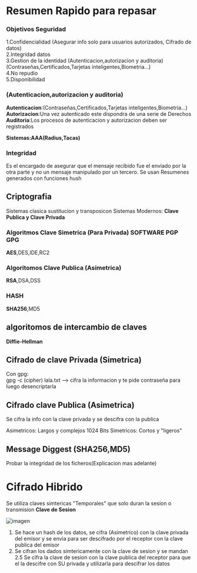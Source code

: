 # Resumen Rapido para repasar

### Objetivos Seguridad
  1.Confidencialidad (Asegurar info solo para usuarios autorizados, Cifrado de datos)  
  2.Integridad datos   
  3.Gestion de la identidad (Autenticacion,autorizacion y auditoria)(Contraseñas,Certificados,Tarjetas inteligentes,Biometria...)  
  4.No repudio  
  5.Disponibilidad  

### (Autenticacion,autorizacion y auditoria)
  **Autenticacion**:(Contraseñas,Certificados,Tarjetas inteligentes,Biometria...)  
  **Autorizacion**:Una vez autenticado este dispondra de una serie de Derechos  
  **Auditoria**:Los procesos de autenticacion y autorizacion deben ser registrados  

**Sistemas:AAA(Radius,Tacas)**

### Integridad
  Es el encargado de asegurar que el mensaje recibido fue el enviado por la otra parte y no un  mensaje manipulado por un tercero. Se usan Resumenes generados con funciones hush

## Criptografia
  Sistemas clasica sustitucion y transposicon
  Sistemas Modernos: **Clave Publica y Clave Privada**

### Algoritmos Clave Simetrica (Para Privada) SOFTWARE PGP GPG
  **AES**,DES,IDE,RC2
### Algoritomos Clave Publica (Asimetrica)
  **RSA**,DSA,DSS
### HASH
  **SHA256**,MD5
## algoritomos de intercambio de claves
  **Diffie-Hellman**

## Cifrado de clave Privada (Simetrica)
  Con gpg:  
    gpg -c (cipher) lala.txt --> cifra la informacion y te  pide contraseña para luego desencriptarla
## Cifrado clave Publica (Asimetrica)  
  Se cifra la info con la clave privada y se descifra con la publica

Asimetricos: Largos  y complejos  1024  Bits
Simetricos: Cortos y "ligeros"

## Message Diggest (SHA256,MD5)  
  Probar la integridad de los ficheros(Explicacion mas adelante)

#  Cifrado Hibrido  
  Se utiliza claves simtericas "Temporales"  que solo duran la sesion o transmision **Clave de Sesion**

![imagen](https://github.com/user-attachments/assets/b50a43b0-2d90-49f9-a000-f7848fe3d198)

1. Se hace un  hash de los datos, se cifra (Asimetrico)  con la clave privada del emisor  y se envia para ser descifrado por el receptor con la clave publica del emisor  
2. Se cifran los dados simtericamente con la clave de sesion  y se mandan  
2.5  Se cifra la clave de sesion con la clave  publica del receptor  para que el la descifre con SU privada  y utilizarla para descifrar los datos



  

